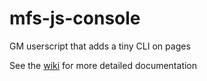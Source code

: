 # mfs-js-console
GM userscript that adds a tiny CLI on pages

See the [wiki](https://github.com/mfaizsyahmi/mfs-js-console/wiki) for more detailed documentation
